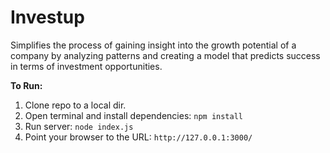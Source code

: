 # Investup
Simplifies the process of gaining insight into the growth potential of a company by analyzing patterns and creating a model that predicts success in terms of investment opportunities.

**To Run:**

1. Clone repo to a local dir.
2. Open terminal and install dependencies: `npm install`
3. Run server: `node index.js`
4. Point your browser to the URL: `http://127.0.0.1:3000/`
  
